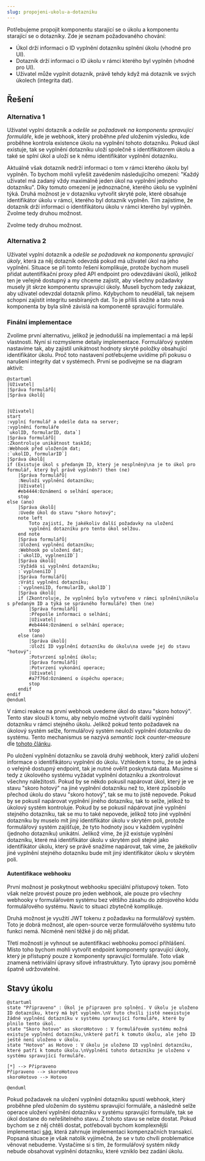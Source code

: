 ```yaml
---
slug: propojeni-ukolu-a-dotazniku
---
```


Potřebujeme propojit komponentu starající se o úkolu a komponentu starající se o
dotazníky. Zde je seznam požadovaného chování:

-   Úkol drží informaci o ID vyplnění dotazníku splnění úkolu (vhodné pro UI).
-   Dotazník drží informaci o ID úkolu v rámci kterého byl vyplněn (vhodné pro
    UI).
-   Uživatel může vyplnit dotazník, právě tehdy když má dotazník ve svých
    úkolech (integrita dat).

## Řešení

### Alternativa 1

Uživatel vyplní dotazník a _odešle se požadavek na komponentu spravující
formuláře_, kde je webhook, který proběhne _před_ uložením výsledku, kde
proběhne kontrola existence úkolu na vyplnění tohoto dotazníku. Pokud úkol
existuje, tak se vyplnění dotazníku uloží společně s identifikátorem úkolu a
také se splní úkol a uloží se k němu identifikátor vyplnění dotazníku.

Aktuálně však dotazník nedrží informaci o tom v rámci kterého úkolu byl vyplněn.
To bychom mohli vyřešit zavédením následujícího omezení: "Každý uživatel má
zadaný vždy maximálně jeden úkol na vyplnění jednoho dotazníku". Díky tomuto
omezení je jednoznačné, kterého úkolu se vyplnění týká. Druhá možnost je v
dotazníku vytvořit skryté pole, které obsahuje identifikátor úkolu v rámci,
kterého byl dotazník vyplněn. Tím zajistíme, že dotazník drží informaci o
identifikátoru úkolu v rámci kterého byl vyplněn. Zvolme tedy druhou možnost.

Zvolme tedy druhou možnost.

### Alternativa 2

Uživatel vyplní dotazník a _odešle se požadavek na komponentu spravující úkoly_,
která za něj dotazník odevzdá pokud má uživatel úkol na jeho vyplnění. Situace
se při tomto řešení komplikuje, protože bychom museli přidat autentifikační
proxy před API endpoint pro odevzdávání úkolů, jelikož ten je veřejně dostupný a
my chceme zajistit, aby všechny požadavky musely jít skrze komponentu spravující
úkoly. Museli bychom tedy zakázat, aby uživatel odevzdal dotazník přímo.
Kdybychom to neudělali, tak nejsem schopni zajistit integritu sesbíraných dat.
To je příliš složité a tato nová komponenta by byla silně závislá na komponentě
spravující formuláře.

### Finální implementace

Zvolíme první alternativu, jelikož je jednodušší na implementaci a má lepší
vlastnosti. Nyní si rozmysleme detaily implementace. Formulářový systém
nastavíme tak, aby zajistil unikátnost hodnoty skryté položky obsahující
identifikátor úkolu. Proč toto nastavení potřebujeme uvidíme při pokusu o
narušení integrity dat v systémech. První se podívejme se na diagram aktivit:

```plantuml
@startuml
|Uživatel|
|Správa formulářů|
|Správa úkolů|


|Uživatel|
start
:vyplní formulář a odešle data na server;
:vyplnění formuláře
`ukolID, formularID, data`]
|Správa formulářů|
:Zkontroluje unikátnost taskId;
:Webhook před uložením dat;
:`ukolID, formularID`]
|Správa úkolů|
if (Existuje úkol s předaným ID, který je nesplněný\na je to úkol pro formulář, který byl právě vyplněn?) then (ne)
    |Správa formulářů|
    :Neuloží vyplnění dotazníku;
    |Uživatel|
    #eb4444:Oznámení o selhání operace;
    stop
else (ano)
    |Správa úkolů|
    :Uvede úkol do stavu "skoro hotový";
    note left
        Toto zajistí, že jakékoliv další požadavky na uložení
        vyplnění dotazníku pro tento úkol selžou.
    end note
    |Správa formulářů|
    :Uložení vyplnění dotazníku;
    :Webhook po uložení dat;
    :`ukolID, vyplneniID`]
    |Správa úkolů|
    :Vyžádá si vyplnění dotazníku;
    :`vyplneniID`]
    |Správa formulářů|
    :Vrátí vyplnění dotazníku;
    :`vyplneniID, formularID, ukolID`]
    |Správa úkolů|
    if (Zkontroluje, že vyplnění bylo vytvořeno v rámci splnění\núkolu s předaným ID a týká se správného formuláře) then (ne)
        |Správa formulářů|
        :Přepošle informaci o selhání;
        |Uživatel|
        #eb4444:Oznámení o selhání operace;
        stop
    else (ano)
        |Správa úkolů|
        :Uloží ID vyplnění dotazníku do úkolu\na uvede jej do stavu "hotový";
        :Potvrzení splnění úkolu;
        |Správa formulářů|
        :Potvrzení vykonání operace;
        |Uživatel|
        #a7f76d:Oznámení o úspěchu operace;
        stop
    endif
endif
@enduml
```

V rámci reakce na první webhook uvedeme úkol do stavu "skoro hotový". Tento stav
slouží k tomu, aby nebylo možné vytvořit další vyplnění dotazníku v rámci
stejného úkolu. Jelikož pokud tento požadavek na úkolový systém selže,
formulářový systém neuloží vyplnění dotazníku do systému. Tento mechanismus se
nazývá _semantic lock counter-measure_ dle [tohoto článku][sagas_article].

Po uložení vyplnění dotazníku se zavolá druhý webhook, který zařídí uložení
informace o identifikátoru vyplnění do úkolu. Vzhledem k tomu, že se jedná o
veřejně dostupný endpoint, tak je nutné ověřit poskytnutá data. Musíme si tedy z
úkolového systému vyžádat vyplnění dotazníku a zkontrolovat všechny náležitosti.
Pokud by se někdo pokusil napárovat úkol, který je ve stavu "skoro hotový" na
jiné vyplnění dotazníku než to, které způsobilo přechod úkolu do stavu "skoro
hotový", tak se mu to jistě nepovede. Pokud by se pokusil napárovat vyplnění
jiného dotazníku, tak to selže, jelikož to úkolový systém kontroluje. Pokud by
se pokusil nápárovat jiné vyplnění stejného dotazníku, tak se mu to také
nepovede, jelikož toto jiné vyplnění dotazníku by muselo mít jiný identifikátor
úkolu v skrytém poli, protože formulářový systém zajišťuje, že tyto hodnoty jsou
v každém vyplnění (jednoho dotazníku) unikátní. Jelikož víme, že již existuje
vyplnění dotazníku, které má identifikátor úkolu v skrytém poli stejné jako
identifikátor úkolu, který se právě snažíme napárovat, tak víme, že jakékoliv
jiné vyplnění stejného dotazníku bude mít jiný identifikátor úkolu v skrytém
poli.

#### Autentifikace webhooku

První možnost je poskytnout webhooku speciální přístupový token. Toto však nelze
provést pouze pro jeden webhook, ale pouze pro všechny webhooky v formulářovém
systému bez většího zásahu do zdrojového kódu formulářového systému. Navíc to
situaci zbytečně komplikuje.

Druhá možnost je využití JWT tokenu z požadavku na formulářový systém. Toto je
dobrá možnost, ale open-source verze formulářového systému tuto funkci nemá.
Nicméně není těžké ji do něj přidat.

Třetí možností je vyhnout se autentifikaci webhooku pomocí přihlášení. Místo
toho bychom mohli vytvořit endpoint komponenty spravující úkoly, který je
přístupný pouze z komponenty spravující formuláře. Toto však znamená netriviální
úpravy síťové infrastruktury. Tyto úpravy jsou poměrně špatně udržovatelné.

## Stavy úkolu

```plantuml
@startuml
state "Připraveno" : Úkol je připraven pro splnění. V úkolu je uloženo ID dotazníku, který má být vyplněn.\nV tuto chvíli jistě neexistuje žádné vyplnění dotazníku v systému spravující formuláře, které by plnilo tento úkol.
state "Skoro hotovo" as skoroHotovo : V formulářovém systému možná existuje vyplnění dotazníku,\nkteré patří k tomuto úkolu, ale jeho ID ještě není uloženo v úkolu.
state "Hotovo" as Hotovo : V úkolu je uloženo ID vyplnění dotazníku, které patří k tomuto úkolu.\nVyplnění tohoto dotazníku je uloženo v systému spravující formuláře.

[*] --> Připraveno
Připraveno --> skoroHotovo
skoroHotovo --> Hotovo

@enduml
```

Pokud požadavek na uložení vyplnění dotazníku spustí webhook, který proběhne
před uložením do systému spravující formuláře, a následně selže operace uložení
vyplnění dotazníku v systému spravující formuláře, tak se úkol dostane do
neřešitelného stavu. Z tohoto stavu se nelze dostat. Pokud bychom se z něj
chtěli dostat, potřebovali bychom komplexnější implementaci
[ság][saga_definition], která zahrnuje implementaci kompenzačních transakcí.
Popsaná situace je však natolik vyjímečná, že se v tuto chvíli problematice
věnovat nebudeme. Vystačíme si s tím, že formulářový systém nikdy nebude
obsahovat vyplnění dotazníku, které vzniklo bez zadání úkolu.

[sagas_article]:
    https://microservices.io/post/microservices/2019/07/09/developing-sagas-part-1.html
[saga_definition]: https://microservices.io/patterns/data/saga.html
